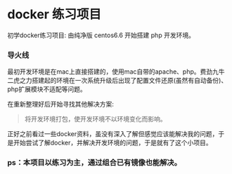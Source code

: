 # docker 练习项目
初学docker练习项目: 由纯净版 centos6.6 开始搭建 php 开发环境。

### 导火线
最初开发环境是在mac上直接搭建的，使用mac自带的apache、php。费劲九牛二虎之力搭建起的环境在一次系统升级后出现了配置文件还原(虽然有自动备份)、php扩展模块不适配等问题。

在重新整理好后开始寻找其他解决方案: 
> 将开发环境打包，使开发环境不以环境变化而影响。

正好之前看过一些docker资料，虽没有深入了解但感觉应该能解决我的问题，于是开始尝试了解docker，并解决开发环境的问题，于是就有了这个小项目。

### ps：本项目以练习为主，通过组合已有镜像也能解决。


